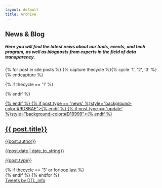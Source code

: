 ```yaml
---
layout: default
title: Archive
---
```


<div class="page-title"><h2> News & Blog </h2></div>
				
<div class="divider-line"></div>
<div class="introduction-hero"> <h5> Here you will find the latest news about our tools, events, and tech program, as well as blogposts from experts in the field of data transparency. </h5></div>

<div class="container-fluid">
{% for post in site.posts %}
{% capture thecycle %}{% cycle '1', '2', '3' %}{% endcapture %}

   {% if thecycle == '1' %}<div class='row'><div class="center">{% endif %}

   <a href="{{ site.baseurl }}{{ post.url }}"> 
   <div class="col-lg-4 col-md-4 col-sm-12 col-xs-12 module-container">
     <div class="module"
     {% if post.type == 'blog' %}style="background-color:#71ADAE">{% endif %}
     {% if post.type == 'news' %}style="background-color:#9D8BAE">{% endif %}
     {% if post.type == 'update' %}style="background-color:#D19999">{% endif %}
     <div class="text">
       <h2 class="module-heading">{{ post.title}} </h2>
       <p class="module-subheading"> {{post.author}} </p>
       <p class="module-meta"> {{post.date | date_to_string}} </p>
       <p class="category">{{post.type}}</p>
     </div>
     </div>
     </div>
   </div>
   </a>
   {% if thecycle == '3' or forloop.last %}</div></div>{% endif %}
{% endfor %}
</div>
<div id="twitter-module">
<a class="twitter-timeline" href="https://twitter.com/DTL_info">Tweets by DTL_info</a> <script async src="//platform.twitter.com/widgets.js" charset="utf-8"></script>
</div>
<div class="padded-bottom">
				</div>
 
